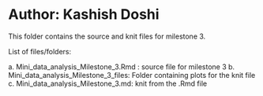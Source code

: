 # Author: Kashish Doshi

This folder contains the source and knit files for milestone 3.

List of files/folders:

  a. Mini_data_analysis_Milestone_3.Rmd : source file for milestone 3
  b. Mini_data_analysis_Milestone_3_files: Folder containing plots for the knit file
  c. Mini_data_analysis_Milestone_3.md: knit from the .Rmd file
  